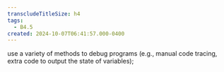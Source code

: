 ```yaml
---
transcludeTitleSize: h4
tags:
  - B4.5
created: 2024-10-07T06:41:57.000-0400
---
```

use a variety of methods to debug programs (e.g., manual code tracing, extra code to output the state of variables);